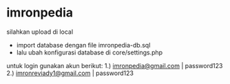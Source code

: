 # imronpedia

silahkan upload di local

- import database dengan file imronpedia-db.sql
- lalu ubah konfigurasi database di core/settings.php

untuk login gunakan akun berikut:
1.) imronpedia@gmail.com | password123
2.) imronreviady1@gmail.com | password123
